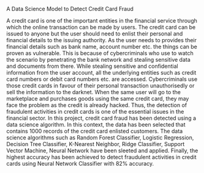 A Data Science Model to Detect Credit Card Fraud 

A credit card is one of the important entities in the financial service through which the online transaction can be made by users. The credit card can be issued to anyone but the user should need to enlist their personal and financial details to the issuing authority. As the user needs to provides their financial details such as bank name, account number etc. the things can be proven as vulnerable. This is because of cybercriminals who use to watch the scenario by penetrating the bank network and stealing sensitive data and documents from there. While stealing sensitive and confidential information from the user account, all the underlying entities such as credit card numbers or debit card numbers etc. are accessed. Cybercriminals use those credit cards in favour of their personal transaction unauthorisedly or sell the information to the darknet. When the same user will go to the marketplace and purchases goods using the same credit card, they may face the problem as the credit is already hacked. Thus, the detection of fraudulent activities in credit cards is one of the essential issues in the financial sector. In this project, credit card fraud has been detected using a data science algorithm. In this context, the data has been selected that contains 1000 records of the credit card enlisted customers. The data science algorithms such as Random Forest Classifier, Logistic Regression, Decision Tree Classifier, K-Nearest Neighbor, Ridge Classifier, Support Vector Machine, Neural Network have been sleeted and applied. Finally, the highest accuracy has been achieved to detect fraudulent activities in credit cards using Neural Network Classifier with 82% accuracy.
